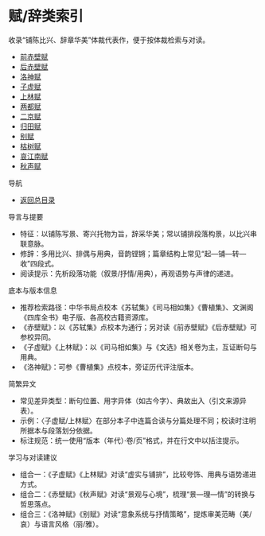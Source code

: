 <!--
 * @Author: ylmzfun ylmzfun@163.com
 * @Date: 2025-10-04 07:38:51
 * @LastEditors: ylmzfun ylmzfun@163.com
 * @LastEditTime: 2025-10-04 07:38:51
 * @FilePath: /Users/ylmzfun/Documents/study/note/poetry/赋辞类索引.md
 * @Description: 古文辞章汇编 - 传承中华文化经典
-->
# 赋/辞类索引

收录“铺陈比兴、辞章华美”体裁代表作，便于按体裁检索与对读。

- [前赤壁赋](./赋辞/前赤壁赋.md)
- [后赤壁赋](./赋辞/后赤壁赋.md)
- [洛神赋](./赋辞/洛神赋.md)
- [子虚赋](./赋辞/子虚赋.md)
- [上林赋](./赋辞/上林赋.md)
- [两都赋](./赋辞/两都赋.md)
- [二京赋](./赋辞/二京赋.md)
- [归田赋](./赋辞/归田赋.md)
- [别赋](./赋辞/别赋.md)
- [枯树赋](./赋辞/枯树赋.md)
- [哀江南赋](./赋辞/哀江南赋.md)
- [秋声赋](./赋辞/秋声赋.md)

导航
- [返回总目录](./readme.md)

导言与提要
- 特征：以铺陈写景、寄兴托物为旨，辞采华美；常以铺排段落构景，以比兴串联意脉。
- 修辞：多用比兴、排偶与用典，音韵铿锵；篇章结构上常见“起—铺—转—收”四段式。
- 阅读提示：先析段落功能（叙景/抒情/用典），再观语势与声律的递进。

底本与版本信息
- 推荐检索路径：中华书局点校本《苏轼集》《司马相如集》《曹植集》、文渊阁《四库全书》电子版、各高校古籍资源库。
- 《赤壁赋》：以《苏轼集》点校本为通行；另对读《前赤壁赋》《后赤壁赋》可参校异同。
- 《子虚赋》《上林赋》：以《司马相如集》与《文选》相关卷为主，互证断句与用典。
- 《洛神赋》：可参《曹植集》点校本，旁证历代评注版本。

简繁异文
- 常见差异类型：断句位置、用字异体（如古今字）、典故出入（引文来源异表）。
- 示例：〈子虚赋/上林赋〉在部分本子中连篇合读与分篇处理不同；校读时注明所据本与段落划分依据。
- 标注规范：统一使用“版本（年代）·卷/页”格式，并在行文中以括注提示。

学习与对读建议
- 组合一：《子虚赋》《上林赋》对读“虚实与铺排”，比较夸饰、用典与语势递进方式。
- 组合二：《赤壁赋》《秋声赋》对读“景观与心境”，梳理“景—理—情”的转换与哲思落点。
- 组合三：《洛神赋》《别赋》对读“意象系统与抒情策略”，提炼审美范畴（美/哀）与语言风格（丽/雅）。